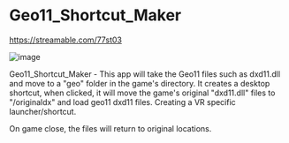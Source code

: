 # Geo11_Shortcut_Maker
https://streamable.com/77st03

![image](https://user-images.githubusercontent.com/98753696/177807964-ed9621b3-ae85-4bc6-bf3f-1c558cfac196.png)

Geo11_Shortcut_Maker -
This app will take the Geo11 files such as dxd11.dll and move to a "geo" folder in the game's directory. 
It creates a desktop shortcut, when clicked, it will move the game's original "dxd11.dll" files to "/originaldx" and 
load geo11 dxd11 files. Creating a VR specific launcher/shortcut.

On game close, the files will return to original locations. 
